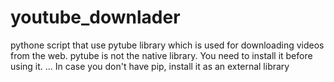 # youtube_downlader
pythone script that use pytube  library which is used for downloading videos from the web. pytube is not the native library. You need to install it before using it. ... In case you don't have pip, install it as an external library
